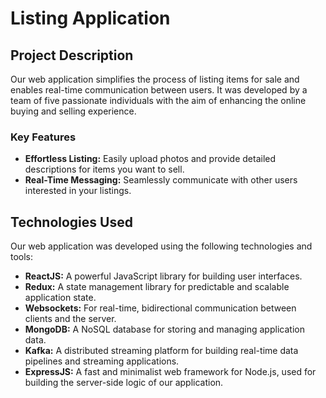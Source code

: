 # Listing Application

## Project Description

Our web application simplifies the process of listing items for sale and enables real-time communication between users. It was developed by a team of five passionate individuals with the aim of enhancing the online buying and selling experience.

### Key Features

- **Effortless Listing:** Easily upload photos and provide detailed descriptions for items you want to sell.
- **Real-Time Messaging:** Seamlessly communicate with other users interested in your listings.


## Technologies Used

Our web application was developed using the following technologies and tools:

- **ReactJS:** A powerful JavaScript library for building user interfaces.
- **Redux:** A state management library for predictable and scalable application state.
- **Websockets:** For real-time, bidirectional communication between clients and the server.
- **MongoDB:** A NoSQL database for storing and managing application data.
- **Kafka:** A distributed streaming platform for building real-time data pipelines and streaming applications.
- **ExpressJS:** A fast and minimalist web framework for Node.js, used for building the server-side logic of our application.



